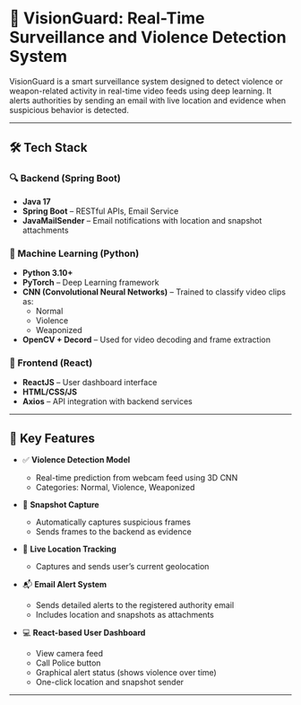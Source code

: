 # 🚨 VisionGuard: Real-Time Surveillance and Violence Detection System

VisionGuard is a smart surveillance system designed to detect violence or weapon-related activity in real-time video feeds using deep learning. It alerts authorities by sending an email with live location and evidence when suspicious behavior is detected.

---

## 🛠️ Tech Stack

### 🔍 Backend (Spring Boot)
- **Java 17**
- **Spring Boot** – RESTful APIs, Email Service
- **JavaMailSender** – Email notifications with location and snapshot attachments

### 🧠 Machine Learning (Python)
- **Python 3.10+**
- **PyTorch** – Deep Learning framework
- **CNN (Convolutional Neural Networks)** – Trained to classify video clips as:
  - Normal
  - Violence
  - Weaponized
- **OpenCV + Decord** – Used for video decoding and frame extraction

### 🎯 Frontend (React)
- **ReactJS** – User dashboard interface
- **HTML/CSS/JS**
- **Axios** – API integration with backend services

---

## 🚨 Key Features

- ✅ **Violence Detection Model**
  - Real-time prediction from webcam feed using 3D CNN
  - Categories: Normal, Violence, Weaponized

- 📸 **Snapshot Capture**
  - Automatically captures suspicious frames
  - Sends frames to the backend as evidence

- 📍 **Live Location Tracking**
  - Captures and sends user’s current geolocation

- 📬 **Email Alert System**
  - Sends detailed alerts to the registered authority email
  - Includes location and snapshots as attachments

- 💻 **React-based User Dashboard**
  - View camera feed
  - Call Police button
  - Graphical alert status (shows violence over time)
  - One-click location and snapshot sender

---

